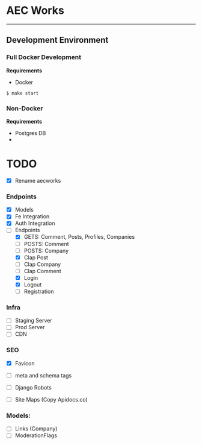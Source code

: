 # AEC Works

-----

## Development Environment

### Full Docker Development

**Requirements**

* Docker

```
$ make start
```

### Non-Docker

**Requirements**
* Postgres DB
*

# TODO

- [x] Rename aecworks

### Endpoints
- [x] Models
- [x] Fe Integration
- [X] Auth Integration
- [ ] Endpoints
    - [X] GETS: Comment, Posts, Profiles, Companies
    - [ ] POSTS: Comment
    - [ ] POSTS: Company
    - [X] Clap Post
    - [ ] Clap Company
    - [ ] Clap Comment
    - [X] Login
    - [X] Logout
    - [ ] Registration

### Infra
- [ ] Staging Server
- [ ] Prod Server
- [ ] CDN

### SEO
- [X] Favicon
- [ ] meta and schema tags
- [ ] Django Robots
- [ ] Site Maps (Copy Apidocs.co)


### Models:
- [ ] Links (Company)
- [ ] ModerationFlags
